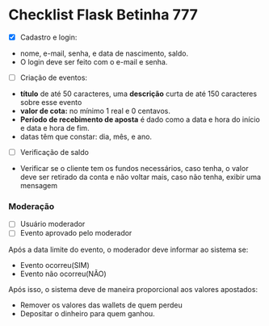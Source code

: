 # Checklist Flask Betinha 777

- [x]  Cadastro e login:
- nome, e-mail, senha, e data de nascimento, saldo.
- O login deve ser feito com o e-mail e senha.
- [ ]  Criação de eventos:
- **título** de até 50 caracteres, uma **descrição** curta de até 150 caracteres sobre esse evento
- **valor de cota:** no mínimo 1 real e 0 centavos.
- **Período de recebimento de aposta** é dado como a data e hora do início e data e hora de fim.
- datas têm que constar: dia, mês, e ano.
- [ ]  Verificação de saldo
- Verificar se o cliente tem os fundos necessários, caso tenha, o valor deve ser retirado da conta e não voltar mais, caso não tenha, exibir uma mensagem

### Moderação

- [ ]  Usuário moderador
- [ ]  Evento aprovado pelo moderador

Após a data limite do evento, o moderador deve informar ao sistema se:

- Evento ocorreu(SIM)
- Evento não ocorreu(NÃO)

Após isso, o sistema deve de maneira proporcional aos valores apostados:

- Remover os valores das wallets de quem perdeu
- Depositar o dinheiro para quem ganhou.

